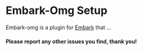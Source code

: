 # Embark-Omg Setup
Embark-omg is a plugin for [Embark](https://github.com/embark-framework/embark) that ...

#### Please report any other issues you find, thank you!
